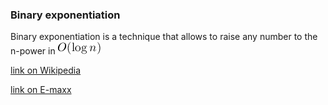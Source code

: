 ### Binary exponentiation
Binary exponentiation is a technique that allows to raise any number to the n-power in ![alt text](https://github.com/ZangievM/kotlin_algo/blob/master/src/binaryPow/images/log.png)

[link on Wikipedia](https://en.wikipedia.org/wiki/Exponentiation_by_squaring)

[link on E-maxx](https://e-maxx.ru/algo/binary_pow)
